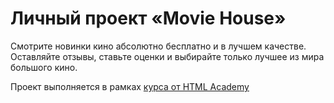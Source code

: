 # Личный проект «Movie House»

Смотрите новинки кино абсолютно бесплатно и в лучшем качестве. Оставляйте отзывы, ставьте оценки и выбирайте только лучшее из мира большого кино.


Проект выполняется в рамках [курса от HTML Academy](https://up.htmlacademy.ru/univer-js3/3/user/2443573)